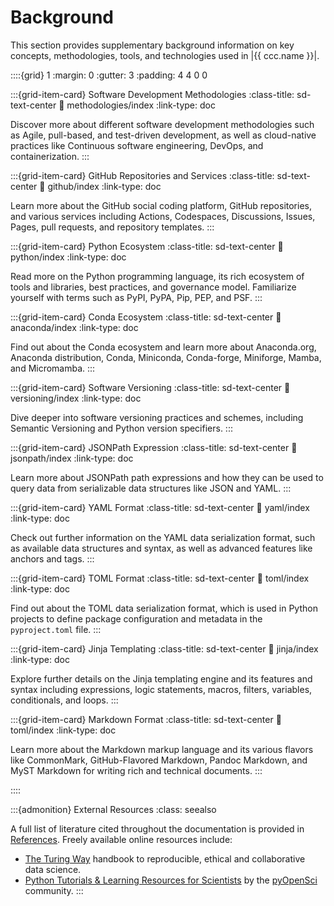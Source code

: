 # Background

This section provides supplementary background information
on key concepts, methodologies, tools, and technologies
used in |{{ ccc.name }}|.


::::{grid} 1
:margin: 0
:gutter: 3
:padding: 4 4 0 0


:::{grid-item-card} Software Development Methodologies
:class-title: sd-text-center
:link: methodologies/index
:link-type: doc

Discover more about different software development methodologies
such as Agile, pull-based, and test-driven development,
as well as cloud-native practices
like Continuous software engineering, DevOps, and containerization.
:::


:::{grid-item-card} GitHub Repositories and Services
:class-title: sd-text-center
:link: github/index
:link-type: doc

Learn more about the GitHub social coding platform,
GitHub repositories, and various services including
Actions, Codespaces, Discussions, Issues, Pages, pull requests,
and repository templates.
:::


:::{grid-item-card} Python Ecosystem
:class-title: sd-text-center
:link: python/index
:link-type: doc

Read more on the Python programming language,
its rich ecosystem of tools and libraries,
best practices, and governance model.
Familiarize yourself with terms such as
PyPI, PyPA, Pip, PEP, and PSF.
:::


:::{grid-item-card} Conda Ecosystem
:class-title: sd-text-center
:link: anaconda/index
:link-type: doc

Find out about the Conda ecosystem and learn
more about Anaconda.org, Anaconda distribution, Conda, Miniconda,
Conda-forge, Miniforge, Mamba, and Micromamba.
:::


:::{grid-item-card} Software Versioning
:class-title: sd-text-center
:link: versioning/index
:link-type: doc

Dive deeper into software versioning practices and schemes,
including Semantic Versioning and Python version specifiers.
:::


:::{grid-item-card} JSONPath Expression
:class-title: sd-text-center
:link: jsonpath/index
:link-type: doc

Learn more about JSONPath path expressions
and how they can be used to query data from
serializable data structures like JSON and YAML.
:::


:::{grid-item-card} YAML Format
:class-title: sd-text-center
:link: yaml/index
:link-type: doc

Check out further information on the YAML data serialization format,
such as available data structures and syntax, as well as advanced features
like anchors and tags.
:::


:::{grid-item-card} TOML Format
:class-title: sd-text-center
:link: toml/index
:link-type: doc

Find out about the TOML data serialization format,
which is used in Python projects to define package configuration
and metadata in the `pyproject.toml` file.
:::


:::{grid-item-card} Jinja Templating
:class-title: sd-text-center
:link: jinja/index
:link-type: doc

Explore further details on the Jinja templating engine
and its features and syntax including expressions, logic statements,
macros, filters, variables, conditionals, and loops.
:::


:::{grid-item-card} Markdown Format
:class-title: sd-text-center
:link: toml/index
:link-type: doc

Learn more about the Markdown markup language
and its various flavors like CommonMark, GitHub-Flavored Markdown,
Pandoc Markdown, and MyST Markdown
for writing rich and technical documents.
:::

::::



:::{admonition} External Resources
:class: seealso

A full list of literature cited throughout the documentation
is provided in [References](#refs). Freely available online resources include:
- [The Turing Way](https://book.the-turing-way.org/) handbook to reproducible, ethical and collaborative data science.
- [Python Tutorials & Learning Resources for Scientists](https://www.pyopensci.org/learn.html) by the [pyOpenSci](https://www.pyopensci.org/) community.
:::
